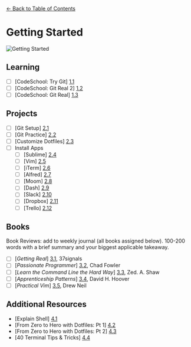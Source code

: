 [← Back to Table of Contents](/README.md)

# Getting Started

![Getting Started](http://33.media.tumblr.com/37e95b906cfa37b4b9971e3ed422f413/tumblr_mypz84XK191rlntwpo1_r1_500.gif)

## Learning
- [ ] [CodeSchool: Try Git] [1.1]
- [ ] [CodeSchool: Git Real 2] [1.2]
- [ ] [CodeSchool: Git Real] [1.3]

[1.1]: http://www.codeschool.com/courses/try-git
[1.2]: https://www.codeschool.com/courses/git-real-2
[1.3]: http://www.codeschool.com/courses/git-real

## Projects
- [ ] [Git Setup] [2.1]
- [ ] [Git Practice] [2.2]
- [ ] [Customize Dotfiles] [2.3]
- [ ] Install Apps
	- [ ] [Sublime] [2.4]
	- [ ] [Vim] [2.5]
	- [ ] [iTerm] [2.6]
	- [ ] [Alfred] [2.7]
	- [ ] [Moom] [2.8]
	- [ ] [Dash] [2.9]
	- [ ] [Slack] [2.10]
	- [ ] [Dropbox] [2.11]
	- [ ] [Trello] [2.12]

[2.1]: project-git-setup.md
[2.2]: #
[2.3]: https://dotfiles.github.io/
[2.4]: http://www.sublimetext.com/
[2.5]: http://www.vim.org/
[2.6]: http://iterm2.com/
[2.7]: http://www.alfredapp.com/
[2.8]: http://manytricks.com/moom/
[2.9]: http://kapeli.com/dash
[2.10]: https://slack.com/
[2.11]: https://www.dropbox.com
[2.12]: https://trello.com/
 

## Books
Book Reviews: add to weekly journal (all books assigned below). 100-200 words with a brief summary and your biggest applicable takeaway.

- [ ] [*Getting Real*] [3.1], 37signals
- [ ] [*Passionate Programmer*] [3.2], Chad Fowler
- [ ] [*Learn the Command Line the Hard Way*] [3.3], Zed. A. Shaw
- [ ] [*Apprenticeship Patterns*] [3.4], David H. Hoover
- [ ] [*Practical Vim*] [3.5], Drew Neil

[3.1]: http://gettingreal.37signals.com/
[3.2]: http://www.amazon.com/The-Passionate-Programmer-Remarkable-Development/dp/1934356344
[3.3]: http://cli.learncodethehardway.org/book/
[3.4]: http://chimera.labs.oreilly.com/books/1234000001813/index.html
[3.5]: http://www.amazon.com/Practical-Vim-Thought-Pragmatic-Programmers/dp/1934356980

## Additional Resources

* [Explain Shell] [4.1]
* [From Zero to Hero with Dotfiles: Pt 1] [4.2]
* [From Zero to Hero with Dotfiles: Pt 2] [4.3]
* [40 Terminal Tips & Tricks] [4.4]

[4.1]: http://www.explainshell.com/
[4.2]: http://code.tutsplus.com/tutorials/setting-up-a-mac-dev-machine-from-zero-to-hero-with-dotfiles--net-35449
[4.3]: http://code.tutsplus.com/tutorials/setting-up-a-mac-dev-machine-from-zero-to-hero-with-dotfiles-part-2--cms-23145
[4.4]: http://computers.tutsplus.com/tutorials/40-terminal-tips-and-tricks-you-never-thought-you-needed--mac-51192
